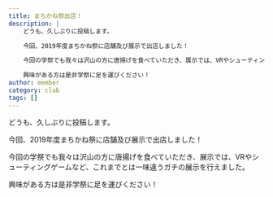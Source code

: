 ```yaml
---
title: まちかね祭出店！
description: |
    どうも、久しぶりに投稿します。

    今回、2019年度まちかね祭に店舗及び展示で出店しました！

    今回の学祭でも我々は沢山の方に唐揚げを食べていただき、展示では、VRやシューティングゲームなど、これまでとは一味違うガチの展示を行えました。

    興味がある方は是非学祭に足を運びください！
author: member
category: club
tags: []
---
```

<!-- wp:paragraph -->
<p>どうも、久しぶりに投稿します。</p>
<!-- /wp:paragraph -->

<!-- wp:paragraph -->
<p>今回、2019年度まちかね祭に店舗及び展示で出店しました！</p>
<!-- /wp:paragraph -->

<!-- wp:paragraph -->
<p>今回の学祭でも我々は沢山の方に唐揚げを食べていただき、展示では、VRやシューティングゲームなど、これまでとは一味違うガチの展示を行えました。</p>
<!-- /wp:paragraph -->

<!-- wp:paragraph -->
<p>興味がある方は是非学祭に足を運びください！</p>
<!-- /wp:paragraph -->
